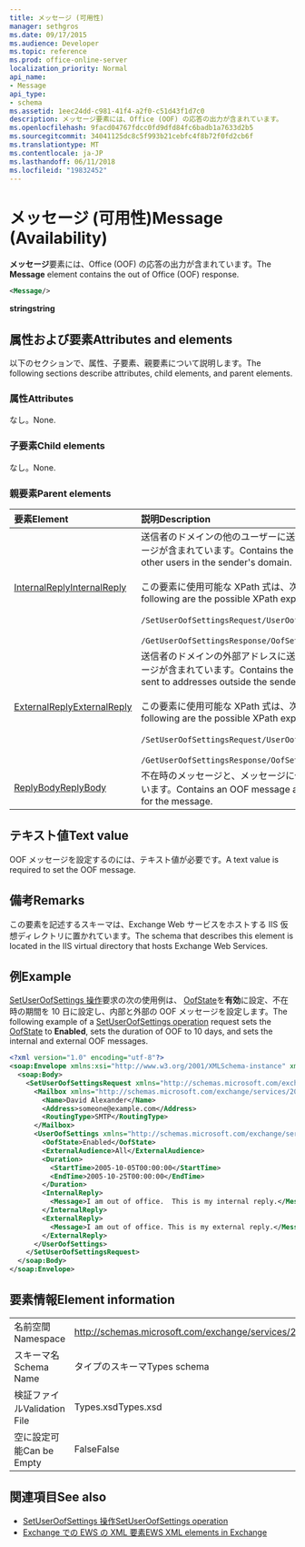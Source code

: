 ```yaml
---
title: メッセージ (可用性)
manager: sethgros
ms.date: 09/17/2015
ms.audience: Developer
ms.topic: reference
ms.prod: office-online-server
localization_priority: Normal
api_name:
- Message
api_type:
- schema
ms.assetid: 1eec24dd-c981-41f4-a2f0-c51d43f1d7c0
description: メッセージ要素には、Office (OOF) の応答の出力が含まれています。
ms.openlocfilehash: 9facd04767fdcc0fd9dfd84fc6badb1a7633d2b5
ms.sourcegitcommit: 34041125dc8c5f993b21cebfc4f8b72f0fd2cb6f
ms.translationtype: MT
ms.contentlocale: ja-JP
ms.lasthandoff: 06/11/2018
ms.locfileid: "19832452"
---
```

# <a name="message-availability"></a><span data-ttu-id="8b9f0-103">メッセージ (可用性)</span><span class="sxs-lookup"><span data-stu-id="8b9f0-103">Message (Availability)</span></span>

<span data-ttu-id="8b9f0-104">**メッセージ**要素には、Office (OOF) の応答の出力が含まれています。</span><span class="sxs-lookup"><span data-stu-id="8b9f0-104">The **Message** element contains the out of Office (OOF) response.</span></span> 
  
```xml
<Message/> 
```

 <span data-ttu-id="8b9f0-105">**string**</span><span class="sxs-lookup"><span data-stu-id="8b9f0-105">**string**</span></span>
## <a name="attributes-and-elements"></a><span data-ttu-id="8b9f0-106">属性および要素</span><span class="sxs-lookup"><span data-stu-id="8b9f0-106">Attributes and elements</span></span>

<span data-ttu-id="8b9f0-107">以下のセクションで、属性、子要素、親要素について説明します。</span><span class="sxs-lookup"><span data-stu-id="8b9f0-107">The following sections describe attributes, child elements, and parent elements.</span></span>
  
### <a name="attributes"></a><span data-ttu-id="8b9f0-108">属性</span><span class="sxs-lookup"><span data-stu-id="8b9f0-108">Attributes</span></span>

<span data-ttu-id="8b9f0-109">なし。</span><span class="sxs-lookup"><span data-stu-id="8b9f0-109">None.</span></span>
  
### <a name="child-elements"></a><span data-ttu-id="8b9f0-110">子要素</span><span class="sxs-lookup"><span data-stu-id="8b9f0-110">Child elements</span></span>

<span data-ttu-id="8b9f0-111">なし。</span><span class="sxs-lookup"><span data-stu-id="8b9f0-111">None.</span></span>
  
### <a name="parent-elements"></a><span data-ttu-id="8b9f0-112">親要素</span><span class="sxs-lookup"><span data-stu-id="8b9f0-112">Parent elements</span></span>

|<span data-ttu-id="8b9f0-113">**要素**</span><span class="sxs-lookup"><span data-stu-id="8b9f0-113">**Element**</span></span>|<span data-ttu-id="8b9f0-114">**説明**</span><span class="sxs-lookup"><span data-stu-id="8b9f0-114">**Description**</span></span>|
|:-----|:-----|
|[<span data-ttu-id="8b9f0-115">InternalReply</span><span class="sxs-lookup"><span data-stu-id="8b9f0-115">InternalReply</span></span>](internalreply.md) <br/> | <span data-ttu-id="8b9f0-116">送信者のドメインの他のユーザーに送信される不在時のメッセージが含まれています。</span><span class="sxs-lookup"><span data-stu-id="8b9f0-116">Contains the OOF message sent to other users in the sender's domain.</span></span> <br/> <br/>  <span data-ttu-id="8b9f0-117">この要素に使用可能な XPath 式は、次のように。</span><span class="sxs-lookup"><span data-stu-id="8b9f0-117">The following are the possible XPath expressions to this element:</span></span> <br/> <br/>  `/SetUserOofSettingsRequest/UserOofSettings/InternalReply` <br/><br/>  `/GetUserOofSettingsResponse/OofSettings/InternalReply` <br/> |
|[<span data-ttu-id="8b9f0-118">ExternalReply</span><span class="sxs-lookup"><span data-stu-id="8b9f0-118">ExternalReply</span></span>](externalreply.md) <br/> | <span data-ttu-id="8b9f0-119">送信者のドメインの外部アドレスに送信される不在時のメッセージが含まれています。</span><span class="sxs-lookup"><span data-stu-id="8b9f0-119">Contains the OOF message that is sent to addresses outside the sender's domain.</span></span>  <br/> <br/> <span data-ttu-id="8b9f0-120">この要素に使用可能な XPath 式は、次のように。</span><span class="sxs-lookup"><span data-stu-id="8b9f0-120">The following are the possible XPath expressions to this element:</span></span>  <br/><br/>  `/SetUserOofSettingsRequest/UserOofSettings/ExternalReply` <br/><br/>  `/GetUserOofSettingsResponse/OofSettings/ExternalReply` <br/> |
|[<span data-ttu-id="8b9f0-121">ReplyBody</span><span class="sxs-lookup"><span data-stu-id="8b9f0-121">ReplyBody</span></span>](replybody.md) <br/> |<span data-ttu-id="8b9f0-122">不在時のメッセージと、メッセージに使用する言語が含まれています。</span><span class="sxs-lookup"><span data-stu-id="8b9f0-122">Contains an OOF message and the language used for the message.</span></span>  <br/> |
   
## <a name="text-value"></a><span data-ttu-id="8b9f0-123">テキスト値</span><span class="sxs-lookup"><span data-stu-id="8b9f0-123">Text value</span></span>

<span data-ttu-id="8b9f0-124">OOF メッセージを設定するのには、テキスト値が必要です。</span><span class="sxs-lookup"><span data-stu-id="8b9f0-124">A text value is required to set the OOF message.</span></span>
  
## <a name="remarks"></a><span data-ttu-id="8b9f0-125">備考</span><span class="sxs-lookup"><span data-stu-id="8b9f0-125">Remarks</span></span>

<span data-ttu-id="8b9f0-126">この要素を記述するスキーマは、Exchange Web サービスをホストする IIS 仮想ディレクトリに置かれています。</span><span class="sxs-lookup"><span data-stu-id="8b9f0-126">The schema that describes this element is located in the IIS virtual directory that hosts Exchange Web Services.</span></span>
  
## <a name="example"></a><span data-ttu-id="8b9f0-127">例</span><span class="sxs-lookup"><span data-stu-id="8b9f0-127">Example</span></span>

<span data-ttu-id="8b9f0-128">[SetUserOofSettings 操作](setuseroofsettings-operation.md)要求の次の使用例は、 [OofState](oofstate.md)を**有効**に設定、不在時の期間を 10 日に設定し、内部と外部の OOF メッセージを設定します。</span><span class="sxs-lookup"><span data-stu-id="8b9f0-128">The following example of a [SetUserOofSettings operation](setuseroofsettings-operation.md) request sets the [OofState](oofstate.md) to **Enabled**, sets the duration of OOF to 10 days, and sets the internal and external OOF messages.</span></span>
  
```XML
<?xml version="1.0" encoding="utf-8"?>
<soap:Envelope xmlns:xsi="http://www.w3.org/2001/XMLSchema-instance" xmlns:xsd="http://www.w3.org/2001/XMLSchema" xmlns:soap="http://schemas.xmlsoap.org/soap/envelope/">
  <soap:Body>
    <SetUserOofSettingsRequest xmlns="http://schemas.microsoft.com/exchange/services/2006/messages">
      <Mailbox xmlns="http://schemas.microsoft.com/exchange/services/2006/types">
        <Name>David Alexander</Name>
        <Address>someone@example.com</Address>
        <RoutingType>SMTP</RoutingType>
      </Mailbox>
      <UserOofSettings xmlns="http://schemas.microsoft.com/exchange/services/2006/types">
        <OofState>Enabled</OofState>
        <ExternalAudience>All</ExternalAudience>
        <Duration>
          <StartTime>2005-10-05T00:00:00</StartTime>
          <EndTime>2005-10-25T00:00:00</EndTime>
        </Duration>
        <InternalReply>
          <Message>I am out of office.  This is my internal reply.</Message>
        </InternalReply>
        <ExternalReply>
          <Message>I am out of office. This is my external reply.</Message>
        </ExternalReply>
      </UserOofSettings>
    </SetUserOofSettingsRequest>
  </soap:Body>
</soap:Envelope>
```

## <a name="element-information"></a><span data-ttu-id="8b9f0-129">要素情報</span><span class="sxs-lookup"><span data-stu-id="8b9f0-129">Element information</span></span>

|||
|:-----|:-----|
|<span data-ttu-id="8b9f0-130">名前空間</span><span class="sxs-lookup"><span data-stu-id="8b9f0-130">Namespace</span></span>  <br/> |http://schemas.microsoft.com/exchange/services/2006/types  <br/> |
|<span data-ttu-id="8b9f0-131">スキーマ名</span><span class="sxs-lookup"><span data-stu-id="8b9f0-131">Schema Name</span></span>  <br/> |<span data-ttu-id="8b9f0-132">タイプのスキーマ</span><span class="sxs-lookup"><span data-stu-id="8b9f0-132">Types schema</span></span>  <br/> |
|<span data-ttu-id="8b9f0-133">検証ファイル</span><span class="sxs-lookup"><span data-stu-id="8b9f0-133">Validation File</span></span>  <br/> |<span data-ttu-id="8b9f0-134">Types.xsd</span><span class="sxs-lookup"><span data-stu-id="8b9f0-134">Types.xsd</span></span>  <br/> |
|<span data-ttu-id="8b9f0-135">空に設定可能</span><span class="sxs-lookup"><span data-stu-id="8b9f0-135">Can be Empty</span></span>  <br/> |<span data-ttu-id="8b9f0-136">False</span><span class="sxs-lookup"><span data-stu-id="8b9f0-136">False</span></span>  <br/> |
   
## <a name="see-also"></a><span data-ttu-id="8b9f0-137">関連項目</span><span class="sxs-lookup"><span data-stu-id="8b9f0-137">See also</span></span>

- [<span data-ttu-id="8b9f0-138">SetUserOofSettings 操作</span><span class="sxs-lookup"><span data-stu-id="8b9f0-138">SetUserOofSettings operation</span></span>](setuseroofsettings-operation.md)
- [<span data-ttu-id="8b9f0-139">Exchange での EWS の XML 要素</span><span class="sxs-lookup"><span data-stu-id="8b9f0-139">EWS XML elements in Exchange</span></span>](ews-xml-elements-in-exchange.md)

